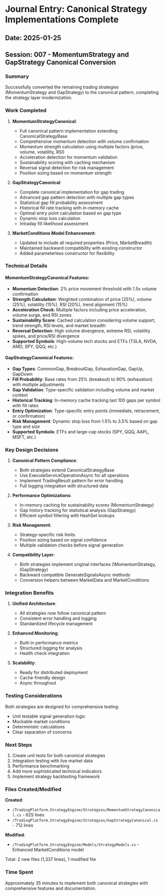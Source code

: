 # Journal Entry: Canonical Strategy Implementations Complete

## Date: 2025-01-25
## Session: 007 - MomentumStrategy and GapStrategy Canonical Conversion

### Summary
Successfully converted the remaining trading strategies (MomentumStrategy and GapStrategy) to the canonical pattern, completing the strategy layer modernization.

### Work Completed

1. **MomentumStrategyCanonical**:
   - Full canonical pattern implementation extending CanonicalStrategyBase
   - Comprehensive momentum detection with volume confirmation
   - Momentum strength calculation using multiple factors (price, volume, volatility, RSI)
   - Acceleration detection for momentum validation
   - Sustainability scoring with caching mechanism
   - Reversal signal detection for risk management
   - Position sizing based on momentum strength

2. **GapStrategyCanonical**:
   - Complete canonical implementation for gap trading
   - Advanced gap pattern detection with multiple gap types
   - Statistical gap fill probability assessment
   - Historical fill rate tracking with in-memory cache
   - Optimal entry point calculation based on gap type
   - Dynamic stop loss calculation
   - Intraday fill likelihood assessment

3. **MarketConditions Model Enhancement**:
   - Updated to include all required properties (Price, MarketBreadth)
   - Maintained backward compatibility with existing constructor
   - Added parameterless constructor for flexibility

### Technical Details

#### MomentumStrategyCanonical Features:
- **Momentum Detection**: 2% price movement threshold with 1.5x volume confirmation
- **Strength Calculation**: Weighted combination of price (25%), volume (25%), volatility (15%), RSI (20%), trend alignment (15%)
- **Acceleration Check**: Multiple factors including price acceleration, volume surge, and RSI zones
- **Sustainability Score**: Cached calculation considering volume support, trend strength, RSI levels, and market breadth
- **Reversal Detection**: High volume divergence, extreme RSI, volatility spikes, and price/RSI divergence
- **Supported Symbols**: High-volume tech stocks and ETFs (TSLA, NVDA, AMD, SPY, QQQ, etc.)

#### GapStrategyCanonical Features:
- **Gap Types**: CommonGap, BreakoutGap, ExhaustionGap, GapUp, GapDown
- **Fill Probability**: Base rates from 25% (breakout) to 90% (exhaustion) with multiple adjustments
- **Gap Validation**: Type-specific validation including volume and market context
- **Historical Tracking**: In-memory cache tracking last 100 gaps per symbol with fill rates
- **Entry Optimization**: Type-specific entry points (immediate, retracement, or confirmation)
- **Risk Management**: Dynamic stop loss from 1.5% to 3.5% based on gap type and size
- **Supported Symbols**: ETFs and large-cap stocks (SPY, QQQ, AAPL, MSFT, etc.)

### Key Design Decisions

1. **Canonical Pattern Compliance**:
   - Both strategies extend CanonicalStrategyBase
   - Use ExecuteServiceOperationAsync for all operations
   - Implement TradingResult<T> pattern for error handling
   - Full logging integration with structured data

2. **Performance Optimizations**:
   - In-memory caching for sustainability scores (MomentumStrategy)
   - Gap history tracking for statistical analysis (GapStrategy)
   - Efficient symbol filtering with HashSet lookups

3. **Risk Management**:
   - Strategy-specific risk limits
   - Position sizing based on signal confidence
   - Multiple validation checks before signal generation

4. **Compatibility Layer**:
   - Both strategies implement original interfaces (IMomentumStrategy, IGapStrategy)
   - Backward compatible GenerateSignalsAsync methods
   - Conversion helpers between MarketData and MarketConditions

### Integration Benefits

1. **Unified Architecture**:
   - All strategies now follow canonical pattern
   - Consistent error handling and logging
   - Standardized lifecycle management

2. **Enhanced Monitoring**:
   - Built-in performance metrics
   - Structured logging for analysis
   - Health check integration

3. **Scalability**:
   - Ready for distributed deployment
   - Cache-friendly design
   - Async throughout

### Testing Considerations

Both strategies are designed for comprehensive testing:
- Unit testable signal generation logic
- Mockable market conditions
- Deterministic calculations
- Clear separation of concerns

### Next Steps

1. Create unit tests for both canonical strategies
2. Integration testing with live market data
3. Performance benchmarking
4. Add more sophisticated technical indicators
5. Implement strategy backtesting framework

### Files Created/Modified

**Created**:
- `/TradingPlatform.StrategyEngine/Strategies/MomentumStrategyCanonical.cs` - 625 lines
- `/TradingPlatform.StrategyEngine/Strategies/GapStrategyCanonical.cs` - 712 lines

**Modified**:
- `/TradingPlatform.StrategyEngine/Models/StrategyModels.cs` - Enhanced MarketConditions model

Total: 2 new files (1,337 lines), 1 modified file

### Time Spent
Approximately 35 minutes to implement both canonical strategies with comprehensive features and documentation.